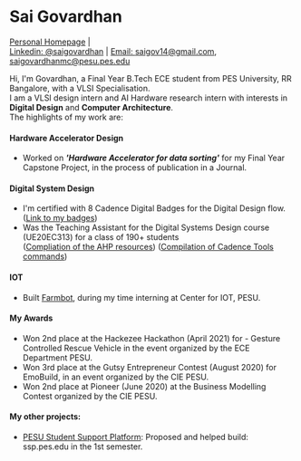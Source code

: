 # Sai Govardhan
[Personal Homepage](https://govardhnn.github.io) | \
[Linkedin: @saigovardhan](https://www.linkedin.com/in/saigovardhan/) | [Email: saigov14@gmail.com](mailto:saigov14@gmail.com), [saigovardhanmc@pesu.pes.edu](mailto:saigovardhanmc@pesu.pes.edu)
>
Hi, I'm Govardhan, a Final Year B.Tech ECE student from PES University, RR Bangalore, with a VLSI Specialisation. \
I am a VLSI design intern and AI Hardware research intern with interests in **Digital Design** and **Computer Architecture**. \
The highlights of my work are:

<!---#### Computer Architecture--->
#### Hardware Accelerator Design 
* Worked on ***'Hardware Accelerator for data sorting'*** for my Final Year Capstone Project, in the process of publication in a Journal.
#### Digital System Design
* I'm certified with 8 Cadence Digital Badges for the Digital Design flow. ([Link to my badges](https://www.credly.com/users/sai-govardhan/badges))
* Was the Teaching Assistant for the Digital Systems Design course (UE20EC313) for a class of 190+ students\
  ([Compliation of the AHP resources](https://github.com/govardhnn/DSD_AHP))
  ([Compilation of Cadence Tools commands](http://bit.ly/cadencelabpesu))
#### IOT
* Built [Farmbot](https://github.com/govardhnn/farmbot-pesu), during my time interning at Center for IOT, PESU.

#### My Awards
* Won 2nd place at the Hackezee Hackathon (April 2021) for - Gesture Controlled Rescue Vehicle in the event organized by the ECE Department PESU. 
* Won 3rd place at the Gutsy Entrepreneur Contest (August 2020) for EmoBuild, in an event organized by the CIE PESU. 
* Won 2nd place at Pioneer (June 2020) at the Business Modelling Contest organized by the CIE PESU.
>
#### My other projects:
* [PESU Student Support Platform](ssp.pes.edu): Proposed and helped build: ssp.pes.edu in the 1st semester.



<!---
govardhnn/govardhnn is a ✨ special ✨ repository because its `README.md` (this file) appears on your GitHub profile.
You can click the Preview link to take a look at your changes.
--->
